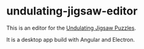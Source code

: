 # undulating-jigsaw-editor

This is an editor for the [Undulating Jigsaw Puzzles](https://github.com/thatmichaelpark/undulating-jigsaw-puzzle).

It is a desktop app build with Angular and Electron.

